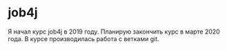 # job4j

Я начал курс job4j в 2019 году. Планирую закончить курс в марте 2020 года.
В курсе производилась работа с ветками git.